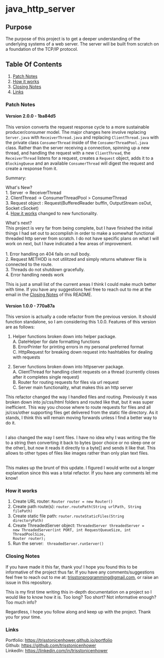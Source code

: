 # java_http_server

## Purpose
<p>The purpose of this project is to get a deeper understanding of the underlying systems of a web server. The server will be built from scratch on a foundation of the TCP/IP protocol.</p>

## Table Of Contents
1. [Patch Notes](#patch-notes)
2. [How it works](#how-it-works)
3. [Closing Notes](#closing-notes)
4. [Links](#links)

### Patch Notes

#### Version 2.0.0 - 1ba84d5

This version converts the request response cycle to a more sustainable producer/consumer model. The major changes here involve replacing <code>Server.java</code> with <code>ReceiverThread.java</code> and replacing <code>ClientThread.java</code> with the private class <code>ConsumerThread</code> inside of the <code>ConsumerThreadPool.java</code> class. Rather than the server receiving a connection, spinning up a new thread, and handling the request with a new <code>ClientThread</code>, the <code>ReceiverThread</code> listens for a request, creates a <code>Request</code> object, adds it to a <code>BlockingQueue</code> and an available <code>ConsumerThread</code> will digest the request and create a response from it.

Summary:

What's New?
<br>1. Server -> ReceiverThread
<br>2. ClientThread -> ConsumerThreadPool > ConsumerThread
<br>3. Request object : Request(BufferedReader buffIn, OutputStream osOut, Socket cSocket)
<br>4. [How it works](#how-it-works) changed to new functionality.
<br>

What's next?
<br>This project is very far from being complete, but I have finished the initial things I had set out to accomplish in order to make a somewhat functional threaded http server from scratch. I do not have specific plans on what I will work on next, but I have indicated a few areas of improvement.
<br>
<br>1. Error handling on 404 fails on null body.
<br>2. Request METHOD is not utilitzed and simply returns whatever file is connected to the route.
<br>3. Threads do not shutdown gracefully. 
<br>4. Error handling needs work
<br>

This is just a small list of the current areas I think I could make much better with time. If you have any suggestions feel free to reach out to me at the email in the [Closing Notes](#closing-notes) of this README.



#### Version 1.0.0 - 770a87a

This version is actually a code refactor from the previous version. It should function standalone, so I am considering this 1.0.0. Features of this version are as follows:

1. Helper functions broken down into helper package. 
<br>A. DateHelper for date formatting functions
<br>B. ErrorPrinter for printing errors in my personal preferred format
<br>C. HttpRequest for breaking down request into hashtables for dealing with requests

2. Server functions broken down into httpserver package.
<br>A. ClientThread for handling client requests on a thread (currently closes after it completes single request)
<br>B. Router for routing requests for files via url request
<br>C. Server main functionality, what makes this an http server

This refactor changed the way I handled files and routing. Previously it was broken down into js/css/html folders and routed like that, but it was super inefficient. This way you choose where to route requests for files and all js/css/other supporting files get delivered from the static file directory. As it stands, I think this will remain moving forwards unless I find a better way to do it.<br><br>

I also changed the way I sent files. I have no idea why I was writing the file to a string then converting it back to bytes (poor choice or no sleep one or the other), but now it reads it directly to a byte[] and sends it like that. This allows to other types of files like images rather than only plan text files.<br><br>

This makes up the brunt of this update. I figured I would write out a longer explanation since this was a total refactor. If you have any comments let me know!

### How it works

1. Create URL router: <code>Router router = new Router()</code>
2. Create path route(s): <code>router.routePath(String urlPath, String filePath)</code>
3. Create static file path: <code>router.routeStaticFiles(String directoryPath)</code>
4. Create ThreadedServer object: <code>ThreadedServer threadedServer = new ThreadedServer(int PORT, int RequestQueueSize, int ThreadPoolSize, Router router);</code>
5. Run the server: <code> threadedServer.runServer()</code>

### Closing Notes

If you have made it this far, thank you! I hope you found this to be informative of the project thus far. If you have any comments/suggestions feel free to reach out to me at: trisstonprogramming@gmail.com, or raise an issue in this repository.

This is my first time writing this in-depth documentation on a project so I would like to know how it is. Too long? Too short? Not informative enough? Too much info? 

Regardless, I hope you follow along and keep up with the project. Thank you for your time. 

### Links

Portfolio: https://trisstonicenhower.github.io/portfolio<br>
Github: https://github.com/trisstonicenhower<br>
LinkedIn: https://linkedin.com/in/trisstonicenhower
